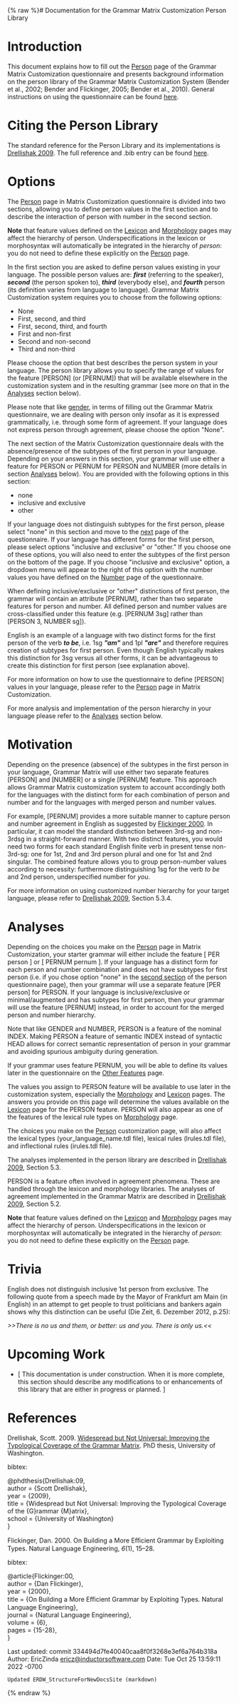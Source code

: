 {% raw %}# Documentation for the Grammar Matrix Customization Person Library

# Introduction

This document explains how to fill out the
[Person](http://www.delph-in.net/matrix/customize/matrix.cgi?subpage=person)
page of the Grammar Matrix Customization questionnaire and presents
background information on the person library of the Grammar Matrix
Customization System (Bender et al., 2002; Bender and Flickinger, 2005;
Bender et al., 2010). General instructions on using the questionnaire
can be found
[here](/MatrixDocTop#General_instructions_on_how_to_use_the_questionnaire).

# Citing the Person Library

The standard reference for the Person Library and its implementations is
[Drellishak
2009](http://depts.washington.edu/uwcl/matrix/sfd/Drellishak%20-%20Widespread%20but%20Not%20Universal.pdf).
The full reference and .bib entry can be found
[here](/MatrixDoc/Person#References).

# Options

The
[Person](http://www.delph-in.net/matrix/customize/matrix.cgi?subpage=person)
page in Matrix Customization questionnaire is divided into two sections,
allowing you to define person values in the first section and to
describe the interaction of person with number in the second section.

**Note** that feature values defined on the
[Lexicon](http://www.delph-in.net/matrix/customize/matrix.cgi?subpage=lexicon)
and
[Morphology](http://www.delph-in.net/matrix/customize/matrix.cgi?subpage=morphology)
pages may affect the hierarchy of person. Underspecifications in the
lexicon or morphosyntax will automatically be integrated in the
hierarchy of *person*: you do not need to define these explicitly on the
[Person](../MatrixDoc_Person) page.

In the first section you are asked to define person values existing in
your language. The possible person values are: ***first*** (referring to
the speaker), ***second*** (the person spoken to), ***third***
(everybody else), and ***fourth*** person (its definition varies from
language to language). Grammar Matrix Customization system requires you
to choose from the following options:

- None
- First, second, and third
- First, second, third, and fourth
- First and non-first
- Second and non-second
- Third and non-third

Please choose the option that best describes the person system in your
language. The person library allows you to specify the range of values
for the feature \[PERSON\] (or \[PERNUM\]) that will be available
elsewhere in the customization system and in the resulting grammar (see
more on that in the [Analyses](/MatrixDoc/Person#Analyses) section
below).

Please note that like [gender](../MatrixDoc_Gender), in terms of filling
out the Grammar Matrix questionnaire, we are dealing with person only
insofar as it is expressed grammatically, i.e. through some form of
agreement. If your language does not express person through agreement,
please choose the option "None".

The next section of the Matrix Customization questionnaire deals with
the absence/presence of the subtypes of the first person in your
language. Depending on your answers in this section, your grammar will
use either a feature for PERSON or PERNUM for PERSON and NUMBER (more
details in section [Analyses](/MatrixDoc/Person#Analyses) below). You
are provided with the following options in this section:

- none
- inclusive and exclusive
- other

If your language does not distinguish subtypes for the first person,
please select "none" in this section and move to the
[next](http://www.delph-in.net/matrix/customize/matrix.cgi?subpage=gender)
page of the questionnaire. If your language has different forms for the
first person, please select options "inclusive and exclusive" or
"other." If you choose one of these options, you will also need to enter
the subtypes of the first person on the bottom of the page. If you
choose "inclusive and exclusive" option, a dropdown menu will appear to
the right of this option with the number values you have defined on the
[Number](http://www.delph-in.net/matrix/customize/matrix.cgi?subpage=number)
page of the questionnaire.

When defining inclusive/exclusive or "other" distinctions of first
person, the grammar will contain an attribute \[PERNUM\], rather than
two separate features for person and number. All defined person and
number values are cross-classified under this feature (e.g. \[PERNUM
3sg\] rather than \[PERSON 3, NUMBER sg\]).

English is an example of a language with two distinct forms for the
first person of the verb ***to be***, i.e. 1sg ***"am"*** and 1pl
***"are"*** and therefore requires creation of subtypes for first
person. Even though English typically makes this distinction for 3sg
versus all other forms, it can be advantageous to create this
distinction for first person (see explanation above).

For more information on how to use the questionnaire to define
\[PERSON\] values in your language, please refer to the
[Person](http://www.delph-in.net/matrix/customize/matrix.cgi?subpage=person)
page in Matrix Customization.

For more analysis and implementation of the person hierarchy in your
language please refer to the [Analyses](/MatrixDoc/Person#Analyses)
section below.

# Motivation

Depending on the presence (absence) of the subtypes in the first person
in your language, Grammar Matrix will use either two separate features
\[PERSON\] and \[NUMBER\] or a single \[PERNUM\] feature. This approach
allows Grammar Matrix customization system to account accordingly both
for the languages with the distinct form for each combination of person
and number and for the languages with merged person and number values.

For example, \[PERNUM\] provides a more suitable manner to capture
person and number agreement in English as suggested by [Flickinger
2000](/MatrixDoc/Person#References). In particular, it can model the
standard distinction between 3rd-sg and non-3rdsg in a straight-forward
manner. With two distinct features, you would need two forms for each
standard English finite verb in present tense non-3rd-sg: one for 1st,
2nd and 3rd person plural and one for 1st and 2nd singular. The combined
feature allows you to group person-number values according to necessity:
furthermore distinguishing 1sg for the verb *to be* and 2nd person,
underspecified number for *you*.

For more information on using customized number hierarchy for your
target language, please refer to [Drellishak
2009](http://depts.washington.edu/uwcl/matrix/sfd/Drellishak%20-%20Widespread%20but%20Not%20Universal.pdf),
Section 5.3.4.

# Analyses

Depending on the choices you make on the
[Person](http://www.delph-in.net/matrix/customize/matrix.cgi?subpage=person)
page in Matrix Customization, your starter grammar will either include
the feature \[ PER person \] or \[ PERNUM pernum \]. If your language
has a distinct form for each person and number combination and does not
have subtypes for first person (i.e. if you chose option "none" in the
[second
section](http://www.delph-in.net/matrix/customize/matrix.cgi?subpage=person)
of the person questionnaire page), then your grammar will use a separate
feature \[PER person\] for PERSON. If your language is
inclusive/exclusive or minimal/augmented and has subtypes for first
person, then your grammar will use the feature \[PERNUM\] instead, in
order to account for the merged person and number hierarchy.

Note that like GENDER and NUMBER, PERSON is a feature of the nominal
INDEX. Making PERSON a feature of semantic INDEX instead of syntactic
HEAD allows for correct semantic representation of person in your
grammar and avoiding spurious ambiguity during generation.

If your grammar uses feature PERNUM, you will be able to define its
values later in the questionnaire on the [Other
Features](http://www.delph-in.net/matrix/customize/matrix.cgi?subpage=other-features)
page.

The values you assign to PERSON feature will be available to use later
in the customization system, especially the
[Morphology](http://www.delph-in.net/matrix/customize/matrix.cgi?subpage=morphology)
and
[Lexicon](http://www.delph-in.net/matrix/customize/matrix.cgi?subpage=lexicon)
pages. The answers you provide on this page will determine the values
available on the
[Lexicon](http://www.delph-in.net/matrix/customize/matrix.cgi?subpage=lexicon)
page for the PERSON feature. PERSON will also appear as one of the
features of the lexical rule types on
[Morphology](http://www.delph-in.net/matrix/customize/matrix.cgi?subpage=morphology)
page.

The choices you make on the
[Person](http://www.delph-in.net/matrix/customize/matrix.cgi?subpage=person)
customization page, will also affect the lexical types
(your\_language\_name.tdl file), lexical rules (lrules.tdl file), and
inflectional rules (irules.tdl file).

The analyses implemented in the person library are described in
[Drellishak
2009](http://depts.washington.edu/uwcl/matrix/sfd/Drellishak%20-%20Widespread%20but%20Not%20Universal.pdf),
Section 5.3.

PERSON is a feature often involved in agreement phenomena. These are
handled through the lexicon and morphology libraries. The analyses of
agreement implemented in the Grammar Matrix are described in [Drellishak
2009](http://depts.washington.edu/uwcl/matrix/sfd/Drellishak%20-%20Widespread%20but%20Not%20Universal.pdf),
Section 5.2.

**Note** that feature values defined on the
[Lexicon](http://www.delph-in.net/matrix/customize/matrix.cgi?subpage=lexicon)
and
[Morphology](http://www.delph-in.net/matrix/customize/matrix.cgi?subpage=morphology)
pages may affect the hierarchy of person. Underspecifications in the
lexicon or morphosyntax will automatically be integrated in the
hierarchy of *person*: you do not need to define these explicitly on the
[Person](../MatrixDoc_Person) page.

# Trivia

English does not distinguish inclusive 1st person from exclusive. The
following quote from a speech made by the Mayor of Frankfurt am Main (in
English) in an attempt to get people to trust politicians and bankers
again shows why this distinction can be useful (Die Zeit, 6. Dezember
2012, p.25):

*&gt;&gt;There is no us and them, or better: us and you. There is only
us.&lt;&lt;*

# Upcoming Work

- <span class="small">\[ This documentation is under construction.
When it is more complete, this section should describe any
modifications to or enhancements of this library that are either in
progress or planned. \]</span>

# References

Drellishak, Scott. 2009. [Widespread but Not Universal: Improving the
Typological Coverage of the Grammar
Matrix](http://depts.washington.edu/uwcl/matrix/sfd/Drellishak%20-%20Widespread%20but%20Not%20Universal.pdf).
PhD thesis, University of Washington.

bibtex:

@phdthesis{Drellishak:09,\
author = {Scott Drellishak},\
year = {2009},\
title = {Widespread but Not Universal: Improving the Typological
Coverage of the {G}rammar {M}atrix},\
school = {University of Washington}\
}

Flickinger, Dan. 2000. On Building a More Eﬃcient Grammar by Exploiting
Types. Natural Language Engineering, *6*(1), 15–28.

bibtex:

@article{Flickinger:00,\
author = {Dan Flickinger},\
year = {2000},\
title = {On Building a More Eﬃcient Grammar by Exploiting Types. Natural
Language Engineering},\
journal = {Natural Language Engineering},\
volume = {6},\
pages = {15-28},\
}

Last updated: commit 334494d7fe40040caa8f0f3268e3ef6a764b318a
Author: EricZinda <ericz@inductorsoftware.com>
Date:   Tue Oct 25 13:59:11 2022 -0700

    Updated ERDW_StructureForNewDocsSite (markdown)
{% endraw %}